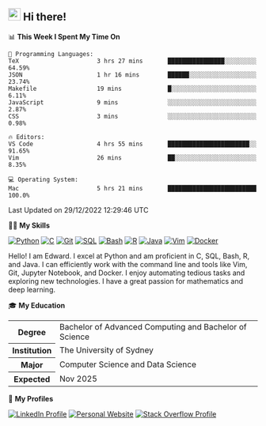 ## <a href="#"><img src="https://media.giphy.com/media/hvRJCLFzcasrR4ia7z/giphy.gif" width="25px" height="25px"></a> Hi there!

<!--START_SECTION:waka-->
📊 **This Week I Spent My Time On** 

```text
💬 Programming Languages: 
TeX                      3 hrs 27 mins       ████████████████░░░░░░░░░   64.59% 
JSON                     1 hr 16 mins        ██████░░░░░░░░░░░░░░░░░░░   23.74% 
Makefile                 19 mins             █░░░░░░░░░░░░░░░░░░░░░░░░   6.11% 
JavaScript               9 mins              ░░░░░░░░░░░░░░░░░░░░░░░░░   2.87% 
CSS                      3 mins              ░░░░░░░░░░░░░░░░░░░░░░░░░   0.98%

🔥 Editors: 
VS Code                  4 hrs 55 mins       ███████████████████████░░   91.65% 
Vim                      26 mins             ██░░░░░░░░░░░░░░░░░░░░░░░   8.35%

💻 Operating System: 
Mac                      5 hrs 21 mins       █████████████████████████   100.0%

```


 Last Updated on 29/12/2022 12:29:46 UTC
<!--END_SECTION:waka-->

💪🏻 **My Skills**

[![Python](https://img.shields.io/badge/-Python-yellow?style=flat-square&logo=Python)](#)
[![C     ](https://img.shields.io/badge/-C-blue?style=flat-square&logo=C)](#)
[![Git   ](https://img.shields.io/badge/-Git-grey?style=flat-square&logo=Git)](#)
[![SQL   ](https://img.shields.io/badge/-SQL-grey?style=flat-square&logo=SQLite)](#)
[![Bash  ](https://img.shields.io/badge/-Bash-grey?style=flat-square&logo=GNU-Bash)](#)
[![R     ](https://img.shields.io/badge/-R-grey?style=flat-square&logo=R)](#)
[![Java  ](https://img.shields.io/badge/-Java-grey?style=flat-square&logo=OpenJDK)](#)
[![Vim   ](https://img.shields.io/badge/-Vim-grey?style=flat-square&logo=Vim)](#)
[![Docker](https://img.shields.io/badge/-Docker-grey?style=flat-square&logo=Docker)](#)

Hello! I am Edward. I excel at Python and am proficient in C, SQL, Bash, R, and
Java. I can efficiently work with the command line and tools like Vim, Git,
Jupyter Notebook, and Docker. I enjoy automating tedious tasks and exploring new
technologies. I have a great passion for mathematics and deep learning.

🎓 **My Education**

<table>
<tr>
    <th>Degree</th>
    <td>Bachelor of Advanced Computing and Bachelor of Science</td>
</tr>
<tr>
    <th>Institution</th>
    <td>The University of Sydney</td>
</tr>
<tr>
    <th>Major</th>
    <td>Computer Science and Data Science</td>
</tr>
<tr>
    <th>Expected</th>
    <td>Nov 2025</td>
</tr>
</table>

🔗 **My Profiles**

[![LinkedIn Profile](https://img.shields.io/badge/-LinkedIn-blue?style=social&logo=LinkedIn)](https://www.linkedin.com/in/ziao-ji)
[![Personal Website](https://img.shields.io/badge/-Personal%20Website-blue?style=social&logo=Bootstrap)](https://jiziao.works)
[![Stack Overflow Profile](https://img.shields.io/badge/-Stack%20Overflow-blue?style=social&logo=StackOverflow)](https://stackoverflow.com/users/11658924/spearandshield)
